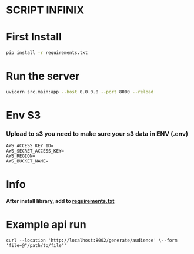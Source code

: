 # SCRIPT INFINIX

# First Install
```bash
pip install -r requirements.txt
```

# Run the server
```bash
uvicorn src.main:app --host 0.0.0.0 --port 8000 --reload
```


# Env S3

### Upload to s3 you need to make sure your s3 data in ENV (.env)
```
AWS_ACCESS_KEY_ID=
AWS_SECRET_ACCESS_KEY=
AWS_REGION=
AWS_BUCKET_NAME=

```
# Info
#### After install library, add to [requirements.txt](requirements.txt)


# Example api run
```
curl --location 'http://localhost:8002/generate/audience' \--form 'file=@"/path/to/file"'

```